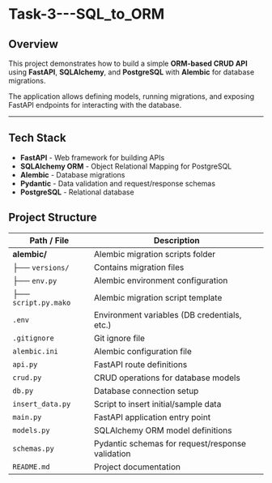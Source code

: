 # Task-3---SQL_to_ORM

##  Overview
This project demonstrates how to build a simple **ORM-based CRUD API** using **FastAPI**, **SQLAlchemy**, and **PostgreSQL** with **Alembic** for database migrations.

The application allows defining models, running migrations, and exposing FastAPI endpoints for interacting with the database.

---

##  Tech Stack
- **FastAPI** - Web framework for building APIs
- **SQLAlchemy ORM** - Object Relational Mapping for PostgreSQL
- **Alembic** - Database migrations
- **Pydantic** - Data validation and request/response schemas
- **PostgreSQL** - Relational database

##  Project Structure

| Path / File                | Description |
|----------------------------|-------------|
| **alembic/**               | Alembic migration scripts folder |
| ├── `versions/`            | Contains migration files |
| ├── `env.py`               | Alembic environment configuration |
| ├── `script.py.mako`       | Alembic migration script template |
| `.env`                     | Environment variables (DB credentials, etc.) |
| `.gitignore`               | Git ignore file |
| `alembic.ini`              | Alembic configuration file |
| `api.py`                   | FastAPI route definitions |
| `crud.py`                  | CRUD operations for database models |
| `db.py`                    | Database connection setup |
| `insert_data.py`           | Script to insert initial/sample data |
| `main.py`                  | FastAPI application entry point |
| `models.py`                | SQLAlchemy ORM model definitions |
| `schemas.py`               | Pydantic schemas for request/response validation |
| `README.md`                | Project documentation |


